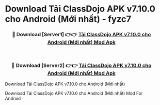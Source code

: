 # Download Tải ClassDojo APK v7.10.0 cho Android (Mới nhất) - fyzc7


<div align="center">
<h3>🔴 Download [Server1] 👉👉 <a href="https://apk-comot.site?title=Tải_ClassDojo_APK_v7.10.0_cho_Android_(Mới_nhất)">Tải ClassDojo APK v7.10.0 cho Android (Mới nhất) Mod Apk</a></h3><br>
<h3>🔴 Download [Server2] 👉👉 <a href="https://apk-comot.site?title=Tải_ClassDojo_APK_v7.10.0_cho_Android_(Mới_nhất)">Tải ClassDojo APK v7.10.0 cho Android (Mới nhất) Mod Apk</a></h3>
</div>



Download Tải ClassDojo APK v7.10.0 cho Android (Mới nhất) 

Download Tải ClassDojo APK v7.10.0 cho Android (Mới nhất) Mod For Android